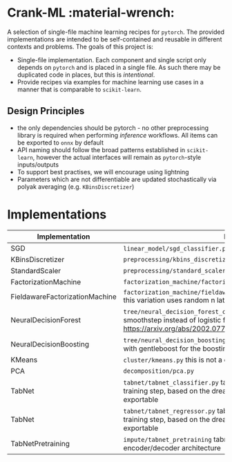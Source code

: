 # Crank-ML :material-wrench:

A selection of single-file machine learning recipes for `pytorch`. The provided implementations are intended to be self-contained and reusable in different contexts and problems. The goals of this project is:

* Single-file implementation. Each component and single script only depends on `pytorch` and is placed in a single file. As such there may be duplicated code in places, but this is _intentional_. 
* Provide recipes via examples for machine learning use cases in a manner that is comparable to `scikit-learn`. 

## Design Principles

- the only dependencies should be pytorch - no other preprocessing library is required when performing _inference_ workflows. All items can be exported to `onnx` by default
- API naming should follow the broad patterns established in `scikit-learn`, however the actual interfaces will remain as `pytorch`-style inputs/outputs
- To support best practises, we will encourage using lightning
- Parameters which are not differentiable are updated stochastically via polyak averaging (e.g. `KBinsDiscretizer`)

# Implementations

| Implementation | Description |
| ----------- | ----------- |
| SGD | `linear_model/sgd_classifier.py`, `linear_model/sgd_regressor.py` |
| KBinsDiscretizer | `preprocessing/kbins_discretizer.py` |
| StandardScaler | `preprocessing/standard_scaler.py` |
| FactorizationMachine | `factorization_machine/factorization_machine_classifier.py` |
| FieldawareFactorizationMachine | `factorization_machine/fieldaware_factorization_machine_classifier.py` this variation uses random n latent variables |
| NeuralDecisionForest | `tree/neural_decision_forest_classifier.py` this variation uses smoothstep instead of logistic function for the soft routing. See: https://arxiv.org/abs/2002.07772 |
| NeuralDecisionBoosting | `tree/neural_decision_boosting_classifier.py` this neural decision forest with gentleboost for the boosting variation |
| KMeans | `cluster/kmeans.py` this is not a differentiable variation |
| PCA | `decomposition/pca.py` |
| TabNet | `tabnet/tabnet_classifier.py` tabnet implementation without the pre-training step, based on the dreamquark-ai implementation but now ONNX exportable |
| TabNet | `tabnet/tabnet_regressor.py` tabnet implementation without the pre-training step, based on the dreamquark-ai implementation but now ONNX exportable|
| TabNetPretraining | `impute/tabnet_pretraining` tabnet pretraining for imputation using encoder/decoder architecture |
